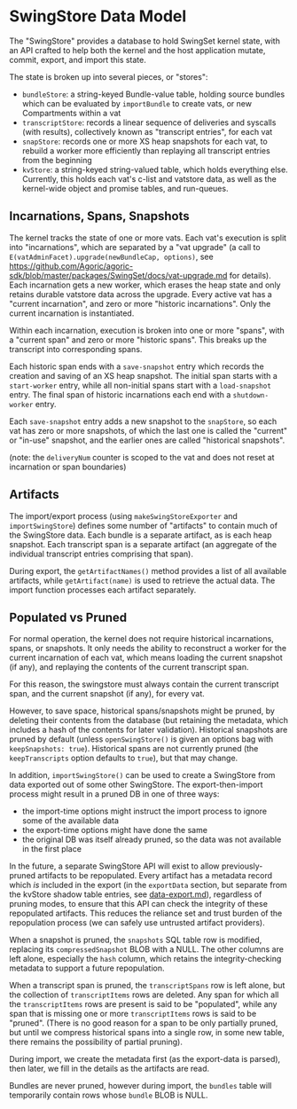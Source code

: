 # SwingStore Data Model

The "SwingStore" provides a database to hold SwingSet kernel state, with an API crafted to help both the kernel and the host application mutate, commit, export, and import this state.

The state is broken up into several pieces, or "stores":

* `bundleStore`: a string-keyed Bundle-value table, holding source bundles which can be evaluated by `importBundle` to create vats, or new Compartments within a vat
* `transcriptStore`: records a linear sequence of deliveries and syscalls (with results), collectively known as "transcript entries", for each vat
* `snapStore`: records one or more XS heap snapshots for each vat, to rebuild a worker more efficiently than replaying all transcript entries from the beginning
* `kvStore`: a string-keyed string-valued table, which holds everything else. Currently, this holds each vat's c-list and vatstore data, as well as the kernel-wide object and promise tables, and run-queues.

## Incarnations, Spans, Snapshots

The kernel tracks the state of one or more vats. Each vat's execution is split into "incarnations", which are separated by a "vat upgrade" (a call to `E(vatAdminFacet).upgrade(newBundleCap, options)`, see https://github.com/Agoric/agoric-sdk/blob/master/packages/SwingSet/docs/vat-upgrade.md for details). Each incarnation gets a new worker, which erases the heap state and only retains durable vatstore data across the upgrade. Every active vat has a "current incarnation", and zero or more "historic incarnations". Only the current incarnation is instantiated.

Within each incarnation, execution is broken into one or more "spans", with a "current span" and zero or more "historic spans". This breaks up the transcript into corresponding spans.

Each historic span ends with a `save-snapshot` entry which records the creation and saving of an XS heap snapshot. The initial span starts with a `start-worker` entry, while all non-initial spans start with a `load-snapshot` entry. The final span of historic incarnations each end with a `shutdown-worker` entry.

Each `save-snapshot` entry adds a new snapshot to the `snapStore`, so each vat has zero or more snapshots, of which the last one is called the "current" or "in-use" snapshot, and the earlier ones are called "historical snapshots".

(note: the `deliveryNum` counter is scoped to the vat and does not reset at incarnation or span boundaries)

## Artifacts

The import/export process (using `makeSwingStoreExporter` and `importSwingStore`) defines some number of "artifacts" to contain much of the SwingStore data. Each bundle is a separate artifact, as is each heap snapshot. Each transcript span is a separate artifact (an aggregate of the individual transcript entries comprising that span).

During export, the `getArtifactNames()` method provides a list of all available artifacts, while `getArtifact(name)` is used to retrieve the actual data. The import function processes each artifact separately.

## Populated vs Pruned

For normal operation, the kernel does not require historical incarnations, spans, or snapshots. It only needs the ability to reconstruct a worker for the current incarnation of each vat, which means loading the current snapshot (if any), and replaying the contents of the current transcript span.

For this reason, the swingstore must always contain the current transcript span, and the current snapshot (if any), for every vat.

However, to save space, historical spans/snapshots might be pruned, by deleting their contents from the database (but retaining the metadata, which includes a hash of the contents for later validation). Historical snapshots are pruned by default (unless `openSwingStore()` is given an options bag with `keepSnapshots: true`). Historical spans are not currently pruned (the `keepTranscripts` option defaults to `true`), but that may change.

In addition, `importSwingStore()` can be used to create a SwingStore from data exported out of some other SwingStore. The export-then-import process might result in a pruned DB in one of three ways:

* the import-time options might instruct the import process to ignore some of the available data
* the export-time options might have done the same
* the original DB was itself already pruned, so the data was not available in the first place

In the future, a separate SwingStore API will exist to allow previously-pruned artifacts to be repopulated. Every artifact has a metadata record which *is* included in the export (in the `exportData` section, but separate from the kvStore shadow table entries, see [data-export.md](./data-export.md)), regardless of pruning modes, to ensure that this API can check the integrity of these repopulated artifacts. This reduces the reliance set and trust burden of the repopulation process (we can safely use untrusted artifact providers).

When a snapshot is pruned, the `snapshots` SQL table row is modified, replacing its `compressedSnapshot` BLOB with a NULL. The other columns are left alone, especially the `hash` column, which retains the integrity-checking metadata to support a future repopulation.

When a transcript span is pruned, the `transcriptSpans` row is left alone, but the collection of `transcriptItems` rows are deleted. Any span for which all the `transcriptItems` rows are present is said to be "populated", while any span that is missing one or more `transcriptItems` rows is said to be "pruned". (There is no good reason for a span to be only partially pruned, but until we compress historical spans into a single row, in some new table, there remains the possibility of partial pruning).

During import, we create the metadata first (as the export-data is parsed), then later, we fill in the details as the artifacts are read.

Bundles are never pruned, however during import, the `bundles` table will temporarily contain rows whose `bundle` BLOB is NULL.
